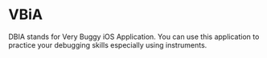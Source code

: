 # VBiA
DBIA stands for Very Buggy iOS Application. You can use this application to practice your debugging skills especially using instruments. 
